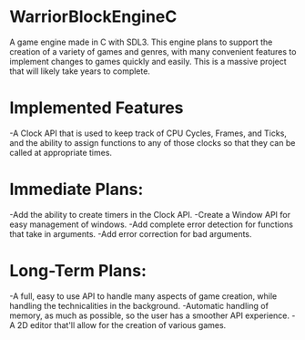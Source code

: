 # WarriorBlockEngineC
A game engine made in C with SDL3. This engine plans to support the creation of a variety of games and genres, with
many convenient features to implement changes to games quickly and easily. This is a massive project that will likely take years to complete.

# Implemented Features
-A Clock API that is used to keep track of CPU Cycles, Frames, and Ticks, and the ability to assign functions to any of those clocks so that they can be called at appropriate times.

# Immediate Plans:
-Add the ability to create timers in the Clock API.
-Create a Window API for easy management of windows.
-Add complete error detection for functions that take in arguments.
-Add error correction for bad arguments.

# Long-Term Plans:
-A full, easy to use API to handle many aspects of game creation, while handling the technicalities in the background.
-Automatic handling of memory, as much as possible, so the user has a smoother API experience.
-A 2D editor that'll allow for the creation of various games.
